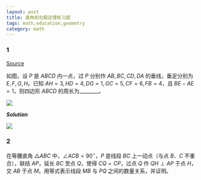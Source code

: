 ```yaml
---
layout: post 
title: 直角和勾股定理练习题
tags: math,education,geometry
category: math
---
```


### 1

[Source](https://www.bilibili.com/video/BV1XL1QYXEjB/?spm_id_from=333.1387.favlist.content.click&vd_source=2c3b1cf87d67c244536d57d4d5b68285)

如图，设 $P$ 是 $ABCD$ 内一点，过 $P$ 分别作 $AB, BC, CD, DA$ 的垂线，垂足分别为 $E, F, G, H$。已知 $AH = 3, HD = 4, DG = 1, GC = 5, CF = 6, FB = 4$，且 $BE - AE = 1$，则四边形 $ABCD$ 的周长为________。

![](https://crsando.github.io/images/2025-10-06/B-001.png)

***Solution***


![](https://crsando.github.io/images/2025-10-06/B-001-Ans.png)

### 2

在等腰直角 $\triangle ABC$ 中，$\angle ACB = 90^\circ$，$P$ 是线段 $BC$ 上一动点（与点 $B、C$ 不重合），联结 $AP$，延长 $BC$ 至点 $Q$，使得 $CQ = CP$，过点 $Q$ 作 $QH \perp AP$ 于点 $H$，交 $AB$ 于点 $M$。用等式表示线段 $MB$ 与 $PQ$ 之间的数量关系，并证明。
